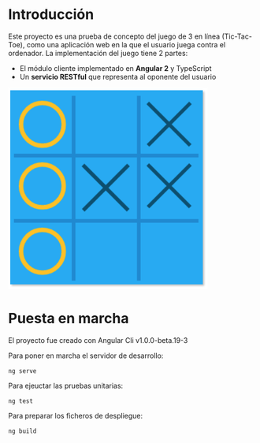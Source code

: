 Introducción
============
Este proyecto es una prueba de concepto del juego de 3 en línea (Tic-Tac-Toe), como una aplicación web en la que el usuario juega contra el ordenador. La implementación del juego tiene 2 partes:

* El módulo cliente implementado en **Angular 2** y TypeScript
* Un **servicio RESTful** que representa al oponente del usuario

![TicTacToe](tictactoe.png)

Puesta en marcha
================
El proyecto fue creado con Angular Cli v1.0.0-beta.19-3

Para poner en marcha el servidor de desarrollo:

	ng serve

Para ejeuctar las pruebas unitarias:

	ng test

Para preparar los ficheros de despliegue:

	ng build

